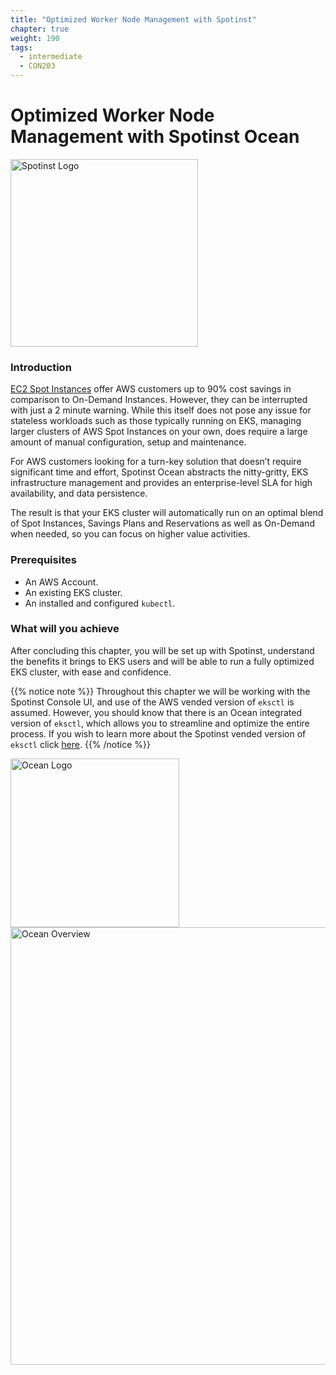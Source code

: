 ```yaml
---
title: "Optimized Worker Node Management with Spotinst"
chapter: true
weight: 190
tags:
  - intermediate
  - CON203
---
```


# Optimized Worker Node Management with Spotinst Ocean

<img src="/images/ocean/spotinst_logo.png" alt="Spotinst Logo" width="300"/>

### Introduction
[EC2 Spot Instances](https://aws.amazon.com/ec2/spot/) offer AWS customers up to 90% cost savings in comparison to On-Demand Instances. However, they can be interrupted with just a 2 minute warning. While this itself does not pose any issue for stateless workloads such as those typically running on EKS, managing larger clusters of AWS Spot Instances on your own, does require a large amount of manual configuration, setup and maintenance.

For AWS customers looking for a turn-key solution that doesn’t require significant time and effort, Spotinst Ocean abstracts the nitty-gritty, EKS infrastructure management and provides an enterprise-level SLA for high availability, and data persistence. 

The result is that your EKS cluster will automatically run on an optimal blend of Spot Instances, Savings Plans and Reservations as well as On-Demand when needed, so you can focus on higher value activities. 

### Prerequisites
 - An AWS Account.
 - An existing EKS cluster.
 - An installed and configured `kubectl`.

### What will you achieve
After concluding this chapter, you will be set up with Spotinst, understand the benefits it brings to EKS users and will be able to run a fully optimized EKS cluster, with ease and confidence.

{{% notice note %}}
Throughout this chapter we will be working with the Spotinst Console UI, and use of the AWS vended version of `eksctl` is assumed. However, you should know that there is an Ocean integrated version of `eksctl`, which allows you to streamline and optimize the entire process. If you wish to learn more about the Spotinst vended version of `eksctl` click [here](https://spotinst.com/blog/eks-done-right-from-control-plane-to-worker-nodes/).
{{% /notice %}}

<img src="/images/ocean/ocean_logo.png" alt="Ocean Logo" width="270"/>

<img src="/images/ocean/ocean_overview.png" alt="Ocean Overview" width="700"/>


